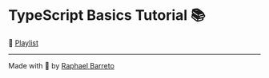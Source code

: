 # TypeScript Basics Tutorial 📚

📼 [Playlist](https://www.youtube.com/watch?v=2pZmKW9-I_k&list=PL4cUxeGkcC9gUgr39Q_yD6v-bSyMwKPUI)

---

Made with 💖 by [Raphael Barreto](https://bit.ly/meu-contato-linkedin)

